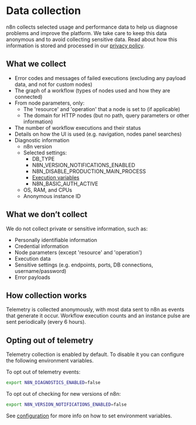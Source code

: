 # Data collection

n8n collects selected usage and performance data to help us diagnose problems and improve the platform. We take care to keep this data anonymous and to avoid collecting sensitive data. Read about how this information is stored and processed in our [privacy policy](https://n8n.io/legal/privacy).

## What we collect

- Error codes and messages of failed executions (excluding any payload data, and not for custom nodes)
- The graph of a workflow (types of nodes used and how they are connected)
- From node parameters, only:
    - The 'resource' and 'operation' that a node is set to (if applicable)
    - The domain for HTTP nodes (but no path, query parameters or other information)
- The number of workflow executions and their status
- Details on how the UI is used (e.g. navigation, nodes panel searches)
- Diagnostic information
    - n8n version
    - Selected settings:
        - DB_TYPE
        - N8N_VERSION_NOTIFICATIONS_ENABLED
        - N8N_DISABLE_PRODUCTION_MAIN_PROCESS
        - [Execution variables](/hosting/environment-variables/#executions)
        - N8N_BASIC_AUTH_ACTIVE
    - OS, RAM, and CPUs
    - Anonymous instance ID

## What we don’t collect

We do not collect private or sensitive information, such as:

- Personally identifiable information
- Credential information
- Node parameters (except 'resource' and 'operation')
- Execution data
- Sensitive settings (e.g. endpoints, ports, DB connections, username/password)
- Error payloads

## How collection works

Telemetry is collected anonymously, with most data sent to n8n as events that generate it occur. Workflow execution counts and an instance pulse are sent periodically (every 6 hours).

## Opting out of telemetry

Telemetry collection is enabled by default. To disable it you can configure the following environment variables.

To opt out of telemetry events:

```bash
export N8N_DIAGNOSTICS_ENABLED=false
```

To opt out of checking for new versions of n8n:

```bash
export N8N_VERSION_NOTIFICATIONS_ENABLED=false
```

See [configuration](/hosting/configuration/) for more info on how to set environment variables.

